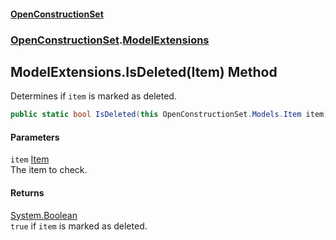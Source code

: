 #### [OpenConstructionSet](index 'index')
### [OpenConstructionSet](index#OpenConstructionSet 'OpenConstructionSet').[ModelExtensions](d4l5JwZnO8DdkML7qnh_1g 'OpenConstructionSet.ModelExtensions')
## ModelExtensions.IsDeleted(Item) Method
Determines if `item` is marked as deleted.  
```csharp
public static bool IsDeleted(this OpenConstructionSet.Models.Item item);
```
#### Parameters
<a name='OpenConstructionSet_ModelExtensions_IsDeleted(OpenConstructionSet_Models_Item)_item'></a>
`item` [Item](Z9pYmp3jhG_PhNCQ0nlOeg 'OpenConstructionSet.Models.Item')  
The item to check.
  
#### Returns
[System.Boolean](https://docs.microsoft.com/en-us/dotnet/api/System.Boolean 'System.Boolean')  
`true` if `item` is marked as deleted.
